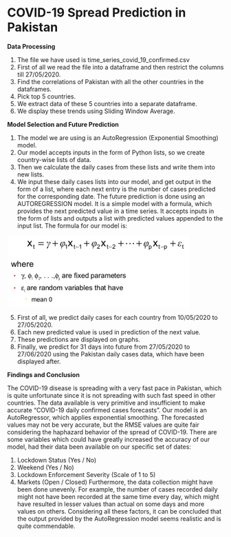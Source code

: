 # COVID-19 Spread Prediction in Pakistan
**Data Processing**
1.	The file we have used is time_series_covid_19_confirmed.csv
2.	First of all we read the file into a dataframe and then restrict the columns till 27/05/2020.
3.	Find the correlations of Pakistan with all the other countries in the dataframes.
4.	Pick top 5 countries.
5.	We extract data of these 5 countries into a separate dataframe.
6.	We display these trends using Sliding Window Average.


**Model Selection and Future Prediction**
1.	The model we are using is an AutoRegression (Exponential Smoothing) model.
2.	Our model accepts inputs in the form of Python lists, so we create country-wise lists of data.
3.	Then we calculate the daily cases from these lists and write them into new lists. 
4.	We input these daily cases lists into our model, and get output in the form of a list, where each next entry is the number of cases predicted for the corresponding date.
The future prediction is done using an AUTOREGRESSION model. It is a simple model with a formula, which provides the next predicted value in a time series. It accepts inputs in the form of lists and outputs a list with predicted values appended to the input list.
The formula for our model is:

<img align="center" src="/images/formula.jpg" alt="formula">

5.	First of all, we predict daily cases for each country from 10/05/2020 to 27/05/2020.
6.	Each new predicted value is used in prediction of the next value.
7.	These predictions are displayed on graphs.
8.	Finally, we predict for 31 days into future from 27/05/2020 to 27/06/2020 using the Pakistan daily cases data, which have been displayed after.

**Findings and Conclusion**

The COVID-19 disease is spreading with a very fast pace in Pakistan, which is quite unfortunate since it is not spreading with such fast speed in other countries.
The data available is very primitive and insufficient to make accurate “COVID-19 daily confirmed cases forecasts”. Our model is an AutoRegressor, which applies exponential smoothing. The forecasted values may not be very accurate, but the RMSE values are quite fair considering the haphazard behavior of the spread of COVID-19.
There are some variables which could have greatly increased the accuracy of our model, had their data been available on our specific set of dates:
1.	Lockdown Status (Yes / No)
2.	Weekend (Yes / No)
3.	Lockdown Enforcement Severity (Scale of 1 to 5)
4.	Markets (Open / Closed)
Furthermore, the data collection might have been done unevenly. For example, the number of cases recorded daily might not have been recorded at the same time every day, which might have resulted in lesser values than actual on some days and more values on others.
Considering all these factors, it can be concluded that the output provided by the AutoRegression model seems realistic and is quite commendable.
